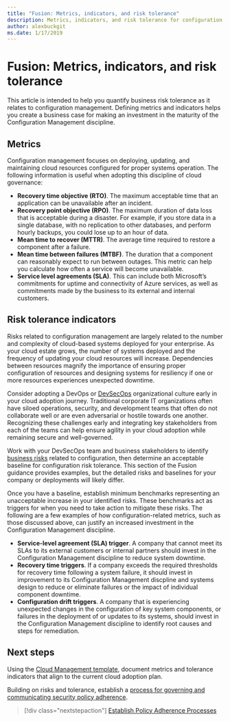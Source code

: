 ```yaml
---
title: "Fusion: Metrics, indicators, and risk tolerance"
description: Metrics, indicators, and risk tolerance for configuration management governance
author: alexbuckgit
ms.date: 1/17/2019
---
```


# Fusion: Metrics, indicators, and risk tolerance

This article is intended to help you quantify business risk tolerance as it relates to configuration management. Defining metrics and indicators helps you create a business case for making an investment in the maturity of the Configuration Management discipline.

## Metrics

Configuration management focuses on deploying, updating, and maintaining cloud resources configured for proper systems operation. The following information is useful when adopting this discipline of cloud governance:

- **Recovery time objective (RTO)**. The maximum acceptable time that an application can be unavailable after an incident.
- **Recovery point objective (RPO)**. The maximum duration of data loss that is acceptable during a disaster. For example, if you store data in a single database, with no replication to other databases, and perform hourly backups, you could lose up to an hour of data.
- **Mean time to recover (MTTR)**. The average time required to restore a component after a failure.
- **Mean time between failures (MTBF)**. The duration that a component can reasonably expect to run between outages. This metric can help you calculate how often a service will become unavailable.
- **Service level agreements (SLA)**. This can include both Microsoft’s commitments for uptime and connectivity of Azure services, as well as commitments made by the business to its external and internal customers.

## Risk tolerance indicators

Risks related to configuration management are largely related to the number and complexity of cloud-based systems deployed for your enterprise. As your cloud estate grows, the number of systems deployed and the frequency of updating your cloud resources will increase. Dependencies between resources magnify the importance of ensuring proper configuration of resources and designing systems for resiliency if one or more resources experiences unexpected downtime.

Consider adopting a DevOps or [DevSecOps](https://www.microsoft.com/en-us/securityengineering/devsecops) organizational culture early in your cloud adoption journey. Traditional corporate IT organizations often have siloed operations, security, and development teams that often do not collaborate well or are even adversarial or hostile towards one another. Recognizing these challenges early and integrating key stakeholders from each of the teams can help ensure agility in your cloud adoption while remaining secure and well-governed.

Work with your DevSecOps team and business stakeholders to identify [business risks](business-risks.md) related to configuration, then determine an acceptable baseline for configuration risk tolerance. This section of the Fusion guidance provides examples, but the detailed risks and baselines for your company or deployments will likely differ.

Once you have a baseline, establish minimum benchmarks representing an unacceptable increase in your identified risks. These benchmarks act as triggers for when you need to take action to mitigate these risks. The following are a few examples of how configuration-related metrics, such as those discussed above, can justify an increased investment in the Configuration Management discipline.

- **Service-level agreement (SLA) trigger**. A company that cannot meet its SLAs to its external customers or internal partners should invest in the Configuration Management discipline to reduce system downtime.
- **Recovery time triggers**. If a company exceeds the required thresholds for recovery time following a system failure, it should invest in improvement to its Configuration Management discpline and systems design to reduce or eliminate failures or the impact of individual component downtime.
- **Configuration drift triggers**. A company that is experiencing unexpected changes in the configuration of key system components, or failures in the deployment of or updates to its systems, should invest in the Configuration Management discipline to identify root causes and steps for remediation.  

## Next steps

Using the [Cloud Management template](./template.md), document metrics and tolerance indicators that align to the current cloud adoption plan.

Building on risks and tolerance, establish a [process for governing and communicating security policy adherence](processes.md).

> [!div class="nextstepaction"]
> [Establish Policy Adherence Processes](./processes.md)
